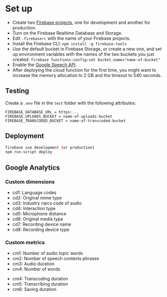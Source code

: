 # Set up

- Create two [Firebase projects](https://console.firebase.google.com/), one for development and another for production.
- Turn on the Firebase Realtime Database and Storage.
- Edit `.firebaserc` with the name of your Firebase projects.
- Install the Firebase CLI: `npm install -g firebase-tools`
- Use the default bucket in Firebase Storage, or create a new one, and set up environment variables with the names of the two buckets you just created: `firebase functions:config:set bucket.name="name-of-bucket"`
- Enable the [Google Speech API](https://console.developers.google.com/apis/api/speech.googleapis.com/overview).
- After deploying the cloud function for the first time, you might want to increase the memory allocation to 2 GB and the timeout to 540 seconds.

## Testing

Create a `.env` file in the `test` folder with the following attributes:

```
FIREBASE_DATABASE_URL = https:...
FIREBASE_UPLOADS_BUCKET = name-of-uploads-bucket
FIREBASE_TRANSCODED_BUCKET = name-of-transcoded-bucket
```

## Deployment

```sh
firebase use development (or production)
npm run-script deploy
```

## Google Analytics

### Custom dimensions

- cd1: Language codes
- cd2: Original mime type
- cd3: Industry naics code of audio
- cd4: Interaction type
- cd5: Microphone distance
- cd6: Original media type
- cd7: Recording device name
- cd8: Recording device type

### Custom metrics

- cm1: Number of audio topic words
- cm2: Number of speech contexts phrases
- cm3: Audio duration
- cm4: Number of words

* cm4: Transcoding duration
* cm5: Transcribing duration
* cm6: Saving duration
